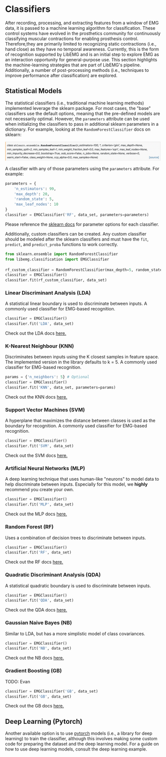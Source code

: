 # Classifiers
After recording, processing, and extracting features from a window of EMG data, it is passed to a machine learning algorithm for classification. These control systems have evolved in the prosthetics community for continuously classifying muscular contractions for enabling prosthesis control. Therefore,they are primarily limited to recognizing static contractions (i.e., hand close) as they have no temporal awareness. Currently, this is the form of recognition supported by LibEMG and is an initial step to explore EMG as an interaction opportunity for general-purpose use. This section highlights the machine-learning strategies that are part of LibEMG's pipeline. Additionally, a number of post-processing methods (i.e., techniques to improve performance after classification) are explored.

## Statistical Models

The statistical classifiers (i.e., traditional machine learning methods) implemented leverage the sklearn package. For most cases, the "base" classifiers use the default options, meaning that the pre-defined models are not necessarily optimal. However, the `parameters` attribute can be used when initializing the classifiers to pass in additional sklearn parameters in a dictionary. For example, looking at the `RandomForestClassifier` docs on sklearn:

![Random Forest](random_forest.png)

A classifier with any of those parameters using the `parameters` attribute. For example:
```Python
parameters = {
    'n_estimators': 99,
    'max_depth': 20,
    'random_state': 5,
    'max_leaf_nodes': 10
}
classifier = EMGClassifier('RF', data_set, parameters=parameters)
```

Please reference the [sklearn docs](https://scikit-learn.org/stable/) for parameter options for each classifier. 

Additionally, custom classifiers can be created. Any custom classifier should be modeled after the sklearn classifiers and must have the `fit`, `predict`, and `predict_proba` functions to work correctly. 

```Python
from sklearn.ensemble import RandomForestClassifier
from libemg.classification import EMGClassifier

rf_custom_classifier = RandomForestClassifier(max_depth=5, random_state=0)
classifier = EMGClassifier()
classifier.fit(rf_custom_classifier, data_set)
```

### Linear Discriminant Analysis (LDA)
A statistical linear boundary is used to discriminate between inputs. A commonly used classifier for EMG-based recognition.
```Python
classifier = EMGClassifier()
classifier.fit('LDA', data_set)
```
Check out the LDA docs [here.](https://scikit-learn.org/stable/modules/generated/sklearn.discriminant_analysis.LinearDiscriminantAnalysis.html)

### K-Nearest Neighbour (KNN)
Discriminates between inputs using the K closest samples in feature space. The implemented version in the library defaults to k = 5. A commonly used classifier for EMG-based recognition.

```Python
params = {'n_neighbors': 5} # Optional
classifier = EMGClassifier()
classifier.fit('KNN', data_set, parameters=params)
```
Check out the KNN docs [here.](https://scikit-learn.org/stable/modules/generated/sklearn.neighbors.KNeighborsClassifier.html)

### Support Vector Machines (SVM)
A hyperplane that maximizes the distance between classes is used as the boundary for recognition. A commonly used classifier for EMG-based recognition.
```Python
classifier = EMGClassifier()
classifier.fit('SVM', data_set)
```
Check out the SVM docs [here.](https://scikit-learn.org/stable/modules/generated/sklearn.svm.SVC.html)

### Artificial Neural Networks (MLP)
A deep learning technique that uses human-like "neurons" to model data to help discriminate between inputs. Especially for this model, we **highly** recommend you create your own.
```Python
classifier = EMGClassifier()
classifier.fit('MLP', data_set)
```
Check out the MLP docs [here.](https://scikit-learn.org/stable/modules/generated/sklearn.neural_network.MLPClassifier.html)

### Random Forest (RF)
Uses a combination of decision trees to discriminate between inputs.
```Python
classifier = EMGClassifier()
classifier.fit('RF', data_set)
```
Check out the RF docs [here.](https://scikit-learn.org/stable/modules/generated/sklearn.ensemble.RandomForestClassifier.html)

### Quadratic Discriminant Analysis (QDA)
A statistical quadratic boundary is used to discriminate between inputs.
```Python
classifier = EMGClassifier()
classifier.fit('QDA', data_set)
```
Check out the QDA docs [here.](https://scikit-learn.org/stable/modules/generated/sklearn.discriminant_analysis.QuadraticDiscriminantAnalysis.html)

### Gaussian Naive Bayes (NB)
Similar to LDA, but has a more simplistic model of class covariances. 
```Python
classifier = EMGClassifier()
classifier.fit('NB', data_set)
```
Check out the NB docs [here.](https://scikit-learn.org/stable/modules/generated/sklearn.naive_bayes.GaussianNB.html)

### Gradient Boosting (GB)
TODO: Evan
```Python
classifier = EMGClassifier('GB', data_set)
classifier.fit('GB', data_set)
```
Check out the GB docs [here.](https://scikit-learn.org/stable/modules/generated/sklearn.ensemble.GradientBoostingClassifier.html)


## Deep Learning (Pytorch)
Another available option is to use [pytorch](https://pytorch.org/) models (i.e., a library for deep learning) to train the classifier, although this involves making some custom code for preparing the dataset and the deep learning model. For a guide on how to use deep learning models, consult the deep learning example.